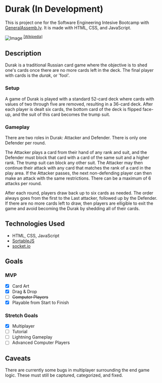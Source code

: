 # Durak (In Development)
This is project one for the Software Engineering Intesive Bootcamp with [GeneralAssemb.ly](https://generalassemb.ly/education/software-engineering-immersive/). It is made with HTML, CSS, and JavaScript.

![Image](https://upload.wikimedia.org/wikipedia/commons/thumb/e/ed/Russian_card_game_Durak.jpg/1280px-Russian_card_game_Durak.jpg) <sup>[[Wikipedia]](https://en.wikipedia.org/wiki/Durak)</sup>


## Description
Durak is a traditional Russian card game where the objective is to shed one's cards once there are no more cards left in the deck. The final player with cards is the *durak*, or 'fool'.

### Setup
A game of Durak is played with a standard 52-card deck where cards with values of two through five are removed, resulting in a 36-card deck. After each player is dealt six cards, the bottom card of the deck is flipped face-up, and the suit of this card becomes the trump suit.
### Gameplay
There are two roles in Durak: Attacker and Defender. There is only one Defender per round.

The Attacker plays a card from their hand of any rank and suit, and the Defender must block that card with a card of the same suit and a higher rank. The trump suit can block any other suit. The Attacker may then continue their attack with any card that matches the rank of a card in the play area. If the Attacker passes, the next non-defending player can then make an attack with the same restrictions. There can be a maximum of 6 attacks per round.

After each round, players draw back up to six cards as needed. The order always goes from the first to the Last attacker, followed up by the Defender. If there are no more cards left to draw, then players are elligible to exit the game and avoid becoming the Durak by shedding all of their cards.

## Technologies Used
- HTML, CSS, JavaScript
- [SortableJS](https://github.com/SortableJS/Sortable)
- [socket.io](https://socket.io/)

## Goals
### MVP
- [x] Card Art
- [x] Drag & Drop
- [ ] ~~Computer Players~~
- [x] Playable from Start to Finish
### Stretch Goals
- [x] Multiplayer
- [ ] Tutorial
- [ ] Lightning Gameplay
- [ ] Advanced Computer Players

## Caveats
There are currently some bugs in multiplayer surrounding the end game logic. These must still be captured, categorized, and fixed.